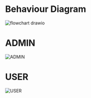 # Behaviour Diagram
![flowchart drawio](https://user-images.githubusercontent.com/94165024/142679904-4be672e1-a1bb-47a3-94b9-82798795d4c4.png)

# ADMIN
![ADMIN](https://user-images.githubusercontent.com/94165024/142852403-68b032b7-b012-47ce-b50a-f6d2e08e3e6c.png)

# USER
![USER](https://user-images.githubusercontent.com/94165024/142854022-1c66c677-4286-451d-acb9-e69ca93e3ccc.png)



